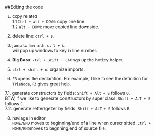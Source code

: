 ##Editing the code  
1. copy related  
1.1 `Ctrl + Alt + DOWN`: copy one line.   
1.2 `alt + DOWN`: move copied line downside.  

2. delete line: `ctrl + D`.   

3. jump to line mth: `ctrl + L`.  
   will pop up windows to key in line number.   
   
4. **Big Boss**: `ctrl + shift + L`brings up the hotkey helper.  

5. `ctrl + shift + o`: organize imports. 

6. `F3` opens the declaration. 
For example, I like to see the definition for `TrieNode`, `F3` gives great help.  

7.1. generate constructors by fields: 
`Shift + Alt + S` follows `O`.  
BTW, if we like to generate constructors by super class: 
`Shift + ALT + S` follows `C`.  
7.2. generate setter/getter by fields: 
`Shift + ALT + S` follows `R`.  

8. naviage in editor  
`HOME/END` moves to beginning/end of a line when cursor sitted. 
`Ctrl + HOME/END`moves to begnning/end of source file. 



